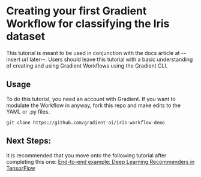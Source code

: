 # Creating your first Gradient Workflow for classifying the Iris dataset

This tutorial is meant to be used in conjunction with the docs article at --insert url later--. Users should leave this tutorial with a basic understanding of creating and using Gradient Workflows using the Gradient CLI.

## Usage

To do this tutorial, you need an account with Gradient. If you want to modulate the Workflow in anyway, fork this repo and make edits to the YAML or .py files.

`git clone https://github.com/gradient-ai/iris-workflow-demo`

## Next Steps: 

It is recommended that you move onto the following tutorial after completing this one:  [End-to-end example: Deep Learning Recommenders in TensorFlow](https://docs.paperspace.com/gradient/get-started/tutorials-list/end-to-end-example)

